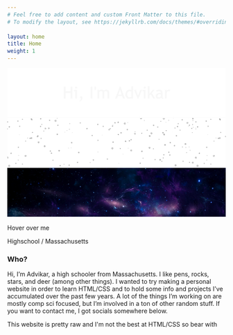 ```yaml
---
# Feel free to add content and custom Front Matter to this file.
# To modify the layout, see https://jekyllrb.com/docs/themes/#overriding-theme-defaults

layout: home
title: Home
weight: 1
---
```


<div class="parallax-container" onmousemove="parallax(event)">
    <div class="parallax-layer layer1">
      <img src="img/banner1.png" alt="Bottom Layer Image">
    </div>
    <div class="parallax-layer layer2">
      <img src="img/banner2.png" alt="Top Layer Image">
    </div>
    <div class="parallax-layer layer3">
      <img src="img/banner3.jpg" alt="Top Layer Image">
    </div>
  </div>

  <script>
    function parallax(event) {
      const container = document.querySelector('.parallax-container');
      const layer1 = container.querySelector('.layer1');
      const layer2 = container.querySelector('.layer2');
      const layer3 = container.querySelector('.layer3');
      const mouseX = event.clientX;
      const mouseY = event.clientY;
      // Adjust the movement ratios for the two layers
      const moveX1 = (mouseX - container.offsetWidth / 2) / 15;
      const moveY1 = (mouseY - container.offsetHeight / 2) / 10;
      const moveX2 = (mouseX - container.offsetWidth / 2) / 20;
      const moveY2 = (mouseY - container.offsetHeight / 2) / 17;
      const moveX3 = (mouseX - container.offsetWidth / 2) / 45;
      const moveY3 = (mouseY - container.offsetHeight / 2) / 40;
      layer1.style.transform = `translate(${moveX1}px, ${moveY1}px)`;
      layer2.style.transform = `translate(${moveX2}px, ${moveY2}px)`;
      layer3.style.transform = `translate(${moveX3}px, ${moveY3}px)`;
    }
  </script> 
<p class="hover-text">Hover over me</p>
Highschool / Massachusetts 

### Who?
<body>
  <div class="bio animate__animated animate__shakeX">
    <p class="bio-text">
      Hi, I’m Advikar, a high schooler from Massachusetts. I like pens, rocks, stars, and deer (among other things). I wanted to try making a personal website in order to learn HTML/CSS and to hold some info and projects I’ve accumulated over the past few years. A lot of the things I’m working on are mostly comp sci focused, but I’m involved in a ton of other random stuff. If you want to contact me, I got socials somewhere below.
    </p>
    <p class="bio-text-small">This website is pretty raw and I'm not the best at HTML/CSS so bear with</p>
  </div>
  
  <div class="social-icons">
    <a href="https://github.com/{{ site.github_username }}" title="GitHub"><i class="fa-brands fa-github"></i></a>
    <a href="https://open.spotify.com/user/{{ site.spotify_id }}" title="Spotify"><i class="fa-brands fa-spotify"></i></a>
    <a href="https://discord.com/users/{{ site.discord_id }}" title="Discord"><i class="fa-brands fa-discord"></i></a>
  </div>
</body>

<script src="https://kit.fontawesome.com/9e06b409af.js" crossorigin="anonymous"></script>

<!--[![Wakatime stats](https://github-readme-stats.vercel.app/api/wakatime?username=AdvikarA)](https://github.com/anuraghazra/github-readme-stats)-->



            